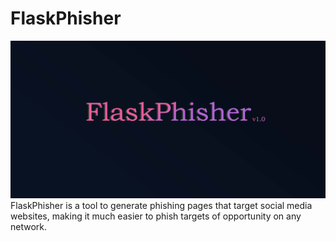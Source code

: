# FlaskPhisher
![Image of Yaktocat](https://github.com/Sithum-Nimlaka/FlaskPhisher/blob/Main/img/FlaskPhisher-Base.jpg)
FlaskPhisher is a tool to generate phishing pages that target social media websites, making it much easier to phish targets of opportunity on any network.
